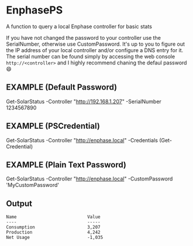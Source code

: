 # EnphasePS
A function to query a local Enphase controller for basic stats

If you have not changed the password to your controller use the SerialNumber, otherwise use CustomPassword. It's up to you to figure out the IP address of your local controller and/or configure a DNS entry for it. The serial number can be found simply by accessing the web console `http://<controller>` and I highly recommend chaning the defaul password :smile:

## EXAMPLE (Default Password)
   Get-SolarStatus -Controller "http://192.168.1.207" -SerialNumber 1234567890
## EXAMPLE (PSCredential)
   Get-SolarStatus -Controller "http://enphase.local" -Credentials (Get-Credential)
## EXAMPLE (Plain Text Password)
   Get-SolarStatus -Controller "http://enphase.local" -CustomPassword 'MyCustomPassword'
   
## Output
```
Name                           Value
----                           -----
Consumption                    3,207
Production                     4,242
Net Usage                      -1,035
```
